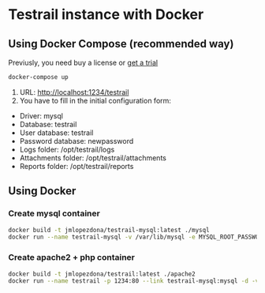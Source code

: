 # Testrail instance with Docker

## Using Docker Compose (recommended way)

Previusly, you need buy a license or [get a trial](https://secure.gurock.com/customers/testrail/trial/)

```bash
docker-compose up
```
1. URL: [http://localhost:1234/testrail](http://localhost:1234/testrail)
2. You have to fill in the initial configuration form:
  - Driver: mysql
  - Database: testrail
  - User database: testrail
  - Password database: newpassword
  - Logs folder: /opt/testrail/logs
  - Attachments folder: /opt/testrail/attachments
  - Reports folder: /opt/testrail/reports

## Using Docker

### Create mysql container
```bash
docker build -t jmlopezdona/testrail-mysql:latest ./mysql
docker run --name testrail-mysql -v /var/lib/mysql -e MYSQL_ROOT_PASSWORD=mypassword -d jmlopezdona/testrail-mysql:latest
```

### Create apache2 + php container

```bash
docker build -t jmlopezdona/testrail:latest ./apache2
docker run --name testrail -p 1234:80 --link testrail-mysql:mysql -d -v /var/www/html jmlopezdona/testrail:latest
```
